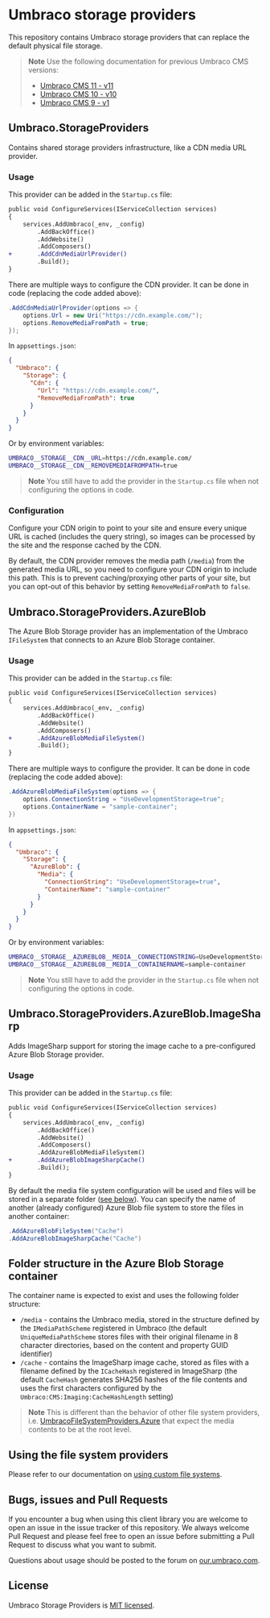 # Umbraco storage providers
This repository contains Umbraco storage providers that can replace the default physical file storage.

> **Note**
> Use the following documentation for previous Umbraco CMS versions:
> * [Umbraco CMS 11 - v11](https://github.com/umbraco/Umbraco.StorageProviders/blob/support/11.0.x/README.md)
> * [Umbraco CMS 10 - v10](https://github.com/umbraco/Umbraco.StorageProviders/blob/support/10.0.x/README.md)
> * [Umbraco CMS 9 - v1](https://github.com/umbraco/Umbraco.StorageProviders/blob/support/1.1.x/README.md)

## Umbraco.StorageProviders
Contains shared storage providers infrastructure, like a CDN media URL provider.

### Usage
This provider can be added in the `Startup.cs` file:
```diff
public void ConfigureServices(IServiceCollection services)
{
    services.AddUmbraco(_env, _config)
        .AddBackOffice()
        .AddWebsite()
        .AddComposers()
+       .AddCdnMediaUrlProvider()
        .Build();
}
```

There are multiple ways to configure the CDN provider. It can be done in code (replacing the code added above):
```csharp
.AddCdnMediaUrlProvider(options => {
    options.Url = new Uri("https://cdn.example.com/");
    options.RemoveMediaFromPath = true;
});
```

In `appsettings.json`:
```json
{
  "Umbraco": {
    "Storage": {
      "Cdn": {
        "Url": "https://cdn.example.com/",
        "RemoveMediaFromPath": true
      }
    }
  }
}
```

Or by environment variables:
```sh
UMBRACO__STORAGE__CDN__URL=https://cdn.example.com/
UMBRACO__STORAGE__CDN__REMOVEMEDIAFROMPATH=true
```

> **Note**
> You still have to add the provider in the `Startup.cs` file when not configuring the options in code.

### Configuration
Configure your CDN origin to point to your site and ensure every unique URL is cached (includes the query string), so images can be processed by the site and the response cached by the CDN.

By default, the CDN provider removes the media path (`/media`) from the generated media URL, so you need to configure your CDN origin to include this path. This is to prevent caching/proxying other parts of your site, but you can opt-out of this behavior by setting `RemoveMediaFromPath` to `false`.

## Umbraco.StorageProviders.AzureBlob
The Azure Blob Storage provider has an implementation of the Umbraco `IFileSystem` that connects to an Azure Blob Storage container.

### Usage
This provider can be added in the `Startup.cs` file:
```diff
public void ConfigureServices(IServiceCollection services)
{
    services.AddUmbraco(_env, _config)
        .AddBackOffice()
        .AddWebsite()
        .AddComposers()
+       .AddAzureBlobMediaFileSystem()
        .Build();
}
```

There are multiple ways to configure the provider. It can be done in code (replacing the code added above):
```csharp
.AddAzureBlobMediaFileSystem(options => {
    options.ConnectionString = "UseDevelopmentStorage=true";
    options.ContainerName = "sample-container";
})
```

In `appsettings.json`:
```json
{
  "Umbraco": {
    "Storage": {
      "AzureBlob": {
        "Media": {
          "ConnectionString": "UseDevelopmentStorage=true",
          "ContainerName": "sample-container"
        }
      }
    }
  }
}
```

Or by environment variables:
```sh
UMBRACO__STORAGE__AZUREBLOB__MEDIA__CONNECTIONSTRING=UseDevelopmentStorage=true
UMBRACO__STORAGE__AZUREBLOB__MEDIA__CONTAINERNAME=sample-container
```

> **Note**
> You still have to add the provider in the `Startup.cs` file when not configuring the options in code.

## Umbraco.StorageProviders.AzureBlob.ImageSharp
Adds ImageSharp support for storing the image cache to a pre-configured Azure Blob Storage provider.

### Usage
This provider can be added in the `Startup.cs` file:
```diff
public void ConfigureServices(IServiceCollection services)
{
    services.AddUmbraco(_env, _config)
        .AddBackOffice()
        .AddWebsite()
        .AddComposers()
        .AddAzureBlobMediaFileSystem()
+       .AddAzureBlobImageSharpCache()
        .Build();
}
```

By default the media file system configuration will be used and files will be stored in a separate folder ([see below](#folder-structure-in-the-azure-blob-storage-container)). You can specify the name of another (already configured) Azure Blob file system to store the files in another container:
```csharp
.AddAzureBlobFileSystem("Cache")
.AddAzureBlobImageSharpCache("Cache")
```


## Folder structure in the Azure Blob Storage container
The container name is expected to exist and uses the following folder structure:
- `/media` - contains the Umbraco media, stored in the structure defined by the `IMediaPathScheme` registered in Umbraco (the default `UniqueMediaPathScheme` stores files with their original filename in 8 character directories, based on the content and property GUID identifier)
- `/cache` - contains the ImageSharp image cache, stored as files with a filename defined by the `ICacheHash` registered in ImageSharp (the default `CacheHash` generates SHA256 hashes of the file contents and uses the first characters configured by the `Umbraco:CMS:Imaging:CacheHashLength` setting)

> **Note**
> This is different than the behavior of other file system providers, i.e. [UmbracoFileSystemProviders.Azure](https://github.com/umbraco-community/UmbracoFileSystemProviders.Azure) that expect the media contents to be at the root level.

## Using the file system providers
Please refer to our documentation on [using custom file systems](https://our.umbraco.com/documentation/Extending/FileSystemProviders/).

## Bugs, issues and Pull Requests
If you encounter a bug when using this client library you are welcome to open an issue in the issue tracker of this repository. We always welcome Pull Request and please feel free to open an issue before submitting a Pull Request to discuss what you want to submit.

Questions about usage should be posted to the forum on [our.umbraco.com](https://our.umbraco.com).

## License
Umbraco Storage Providers is [MIT licensed](LICENSE).
